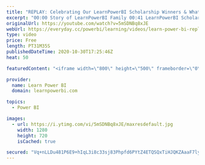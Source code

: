 ```yaml
---
title: "REPLAY: Celebrating Our LearnPowerBI Scholarship Winners & What Makes them Different 🔴Talk Power BI"
excerpt: "00:00 Story of LearnPowerBI Family 00:41 LearnPowerBI Scholarships 03:30 Karl's Story (Philippines) 08:15 Monse's Story (Mexico) 13:42 Olga & Pavel Gutsol (Belarus) a Power BI Love Story? :-) 20:15 Robert's Story (Kenya) 25:45 Samuel's Story (Nigeria) 27:20 The Road Ahead  ✅ Subscribe and click the 🔔"
originalUrl: https://youtube.com/watch?v=5mSDNBq8xJE
webUrl: https://everyday.cc/powerbi/learning/videos/learn-power-bi-replay-celebrating-our-learnpowerbi-scholarship-winners-what-makes-them-different-talk-power-bi/
type: video
price: Free
length: PT31M35S
publishedDateTime: 2020-10-30T17:25:46Z
heat: 50

featuredContent: "<iframe width=\"800\" height=\"500\" frameborder=\"0\" src=\"https://www.youtube.com/embed/5mSDNBq8xJE\" allow=\"accelerometer; autoplay; encrypted-media; gyroscope; picture-in-picture\" allowfullscreen></iframe>"

provider:
  name: Learn Power BI
  domain: learnpowerbi.com

topics:
  - Power BI

images:
  - url: https://i.ytimg.com/vi/5mSDNBq8xJE/maxresdefault.jpg
    width: 1280
    height: 720
    isCached: true

secured: "Vq+nLLDu481P6E9+hIqL3i8c33sj83Phpfd6PYtZ4ETQSQxTiHJQKZAaaF7lyfwilAc5KWH7cOGPQOPE27daFlN+fhsaazEhX9HtgJnjfyD+x2MZAHCBSEXBu3ErboRaI3Jmv9t/FPc24yYNpd5XyrfETkcp6r66aremFC4oFp5y5YIDeIAebB9rLp7xT9iOaqN1J0zTUMW48MN1+6MO+FGjsynK3wketk6+/d79JDXW5gtkwjhXVoyKCY6ZJjQCRR0tyO3jER2O24JTcSXLK52usErxPJlQbapGQoQWaS+OTVqtUA++bv9aK0PPnALK84Fzkxs+9yosHs8UCrLwN5oSBF+UAXOnLH8g3h0mKixB53UE2/3dxZV07j5rdMAkey1NDIlFNJVSZCixB9E9RTGQ36qViJRhfuPALI764CA=;Ed6gg9pKOna/Rx6PalJhHw=="
---
```


